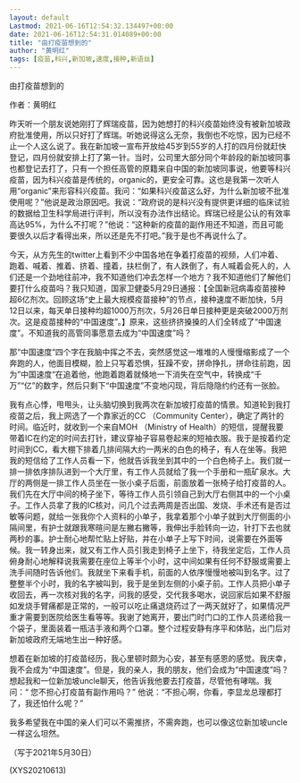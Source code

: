```yaml
---
layout: default
Lastmod: 2021-06-16T12:54:32.134497+00:00
date: 2021-06-16T12:54:31.014089+00:00
title: "由打疫苗想到的"
author: "黄明红"
tags: [疫苗,科兴,新加坡,速度,接种,新语丝]
---
```


由打疫苗想到的

作者：黄明红

昨天听一个朋友说她刚打了辉瑞疫苗，因为她想打的科兴疫苗始终没有被新加坡政府批准使用，所以只好打了辉瑞。听她说得这么无奈，我倒也不吃惊，因为已经不止一个人这么说了。我在新加坡一宣布开放给45岁到55岁的人打的四月份就赶快登记，四月份就安排上打了第一针。当时，公司里大部分同个年龄段的新加坡同事也都登记去打了，只有一个担任高管的原籍来自中国的新加坡同事说，他要等科兴疫苗，因为科兴疫苗是传统的，organic的，更安全可靠。这也是我第一次听人用“organic”来形容科兴疫苗。我问：“如果科兴疫苗这么好，为什么新加坡不批准使用呢？”他说是政治原因吧。我说：“政府说的是科兴没有提供更详细的临床试验的数据给卫生科学局进行评判，所以没有办法作出结论。辉瑞已经是公认的有效率高达95%，为什么不打呢？”他说：“这种新的疫苗的副作用还不知道，而且可能要很久以后才看得出来，所以还是先不打吧。”我于是也不再说什么了。

今天，从方先生的twitter上看到不少中国各地在争着打疫苗的视频，人们冲着、跑着、喊着、推着、挤着、撞着，扶栏倒了，有人跌倒了，有人喊着会死人的，人们还是一个劲地往前冲，我不知道他们冲去怎样一个地方？我不知道他们了解他们要打什么疫苗吗？我只知道，国家卫健委5月29日通报：【全国新冠病毒疫苗接种超6亿剂次。回顾这场“史上最大规模疫苗接种”的节点，接种速度不断加快，5月12日以来，每天单日接种均超1000万剂次，5月26日单日接种更是突破2000万剂次。这是疫苗接种的“中国速度”。】原来，这些挤挤搡搡的人们全转成了“中国速度”。不知道我的高管同事愿意去成为“中国速度”吗？

那“中国速度“四个字在我脑中挥之不去，突然感觉这一堆堆的人慢慢缩影成了一个奔跑的人，他面目模糊，脸上只写着恐惧，狂躁不安，拼命挣扎，拼命往前跑，因为”中国速度“在追着他，他跑着跑着就倏地一下消失在空气中，转换成“千万”“亿”的数字，然后只剩下“中国速度”不变地闪现，背后隐隐约约还有一张脸。

我有点心悸，甩甩头，让头脑切换到我两次在新加坡打疫苗的情景。知道轮到我打疫苗之后，我上网选了一个靠家近的CC （Community Center），确定了两针的时间。临近时，就收到一个来自MOH （Ministry of Health）的短信，提醒我要带着IC在约定的时间去打针，建议穿袖子容易卷起来的短袖衣服。我于是按着约定时间到CC，看大棚下排着几排间隔大约一两米的白色的椅子，有人在坐等。我把我的短信给了工作人员看一下，他就告诉我坐到其中的一个白色椅子上。我们就一排一排依序排队进到一个大厅里，有工作人员就给了我一个手册和一瓶矿泉水。大厅的两侧是一排工作人员坐在一张小桌子后面，前面放着一张椅子给打疫苗的人。我们先在大厅中间的椅子坐下，等待工作人员引领自己到大厅右侧其中的一个小桌子。工作人员拿了我的IC核对，问几个过去两周是否出国、发烧、手术还有是否过敏等问题，就给一张我你个人资料的小单子，我拿着那个小单子就到大厅侧面的小隔间里，有护士就跟我寒暄问是左撇右撇等，我伸出手脸转向一边，针打下去也就两秒的事。护士耐心地帮忙贴上好贴，并在小单子上写下时间，说需要在外面等候。我一转身出来，就又有工作人员引我走到椅子上坐下，待我坐定后，工作人员俯身耐心地解释说我需要在座位上等半个小时，这中间如果有任何不舒服或需要上洗手间随时告诉他们。我就坐下来看手机，前面的人依序慢慢地被叫到名字。过了整整半个小时，我的名字被叫到，我于是坐到左侧的小桌子前。工作人员把小单子收回去，再一次核对我的名字，问我的感受，交代我多喝水，说回家后如果不舒服如发烧手臂痛都是正常的，一般可以吃止痛退烧药过了一两天就好了，如果情况严重才需要到医院给医生看等等。我谢了她离开，要出门时门口的工作人员递给我一个袋子，里面装着一瓶洁手液和两个口罩。整个过程安静有序平和体贴，出门后对新加坡政府无端地生出一种好感。

想着在新加坡的打疫苗经历，我心里顿时颇为心安，甚至有感恩的感觉。我庆幸，我不会成为“中国速度”。但是，我的亲人，我的朋友，他们会成为“中国速度”吗？想起我和一位新加坡uncle聊天，他告诉我他要去打疫苗，尽管他有哮喘。我问：“ 您不担心打疫苗有副作用吗？” 他说：“不担心啊，你看，李显龙总理都打了，我还怕什么呢？”

我多希望我在中国的亲人们可以不需推挤，不需奔跑，也可以像这位新加坡uncle一样这么坦然。

（写于2021年5月30日）

(XYS20210613)

